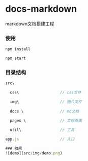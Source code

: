 # docs-markdown

markdown文档搭建工程

### 使用

```bash
npm install

npm start
```

### 目录结构
```js
src\

  css\                  // css文件

  img\                  // 图片文件
  
  docs \                // md文档

  pages \               // 文档页面
 
  util\                 // 工具

app.js                  // 入口

### 效果
![demo](src/img/demo.png)
